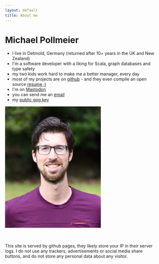```yaml
---
layout: default
title: About me
---
```


<div id="about">
  <h1>Michael Pollmeier</h1>

  <ul>
    <li>I live in Detmold, Germany (returned after 10+ years in the UK and New Zealand)</li>
    <li>I'm a software developer with a liking for Scala, graph databases and type safety</li>
    <li>my two kids work hard to make me a better manager, every day</li>
    <li>most of my projects are on <a href="https://github.com/mpollmeier/">github</a> - and they even compile an open source <a href="http://resume.github.io/?mpollmeier">resume ;)</a></li>
    <li>I'm on <a href="https://mastodontech.de/@mpollmeier">Mastodon</a></li>
    <li>you can send me an <a href="mailto:michael@michaelpollmeier.com">email</a> </li>
    <li>my <a href="https://fileshare.michaelpollmeier.com/michaelpollmeier.asc">public gpg key</a> </li>
  </ul>

  <img src="/images/michael-pollmeier.jpg" alt="Michael Pollmeier" height="400px" />
  
  <br/><br/>
  This site is served by github pages, they likely store your IP in their server logs. I do not use any trackers, advertisements or social media share buttons, and do not store any personal data about any visitor.

</div>



